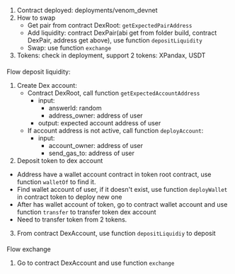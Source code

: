 1. Contract deployed: deployments/venom_devnet
2. How to swap
    - Get pair from contract DexRoot: `getExpectedPairAddress`
    - Add liquidity: contract DexPair(abi get from folder build, contract DexPair, address get above), use function `depositLiquidity`
    - Swap: use function `exchange`
3. Tokens: check in deployment, support 2 tokens: XPandax, USDT


####
Flow deposit liquidity:

1. Create Dex account:
   - Contract DexRoot, call function `getExpectedAccountAddress`
     - input: 
       - answerId: random
       - address_owner: address of user
     - output: expected account address of user
   - If account address is not active, call function `deployAccount`:
     - input:
        - account_owner: address of user
        - send_gas_to: address of user
2. Deposit token to dex account
  - Address have a wallet account contract in token root contract, use function `walletOf` to find it.
  - Find wallet account of user, if it doesn't exist, use function `deployWallet` in contract token to deploy new one
  - After has wallet account of token, go to contract wallet account and use function `transfer` to transfer token dex account
  - Need to transfer token from 2 tokens.
3. From contract DexAccount, use function `depositLiquidiy` to deposit

####
Flow exchange

1. Go to contract DexAccount and use function `exchange`
